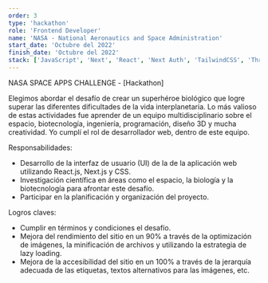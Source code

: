 ```yaml
---
order: 3
type: 'hackathon'
role: 'Frontend Developer'
name: 'NASA - National Aeronautics and Space Administration'
start_date: 'Octubre del 2022'
finish_date: 'Octubre del 2022'
stack: ['JavaScript', 'Next', 'React', 'Next Auth', 'TailwindCSS', 'Three']
---
```


NASA SPACE APPS CHALLENGE - [Hackathon]

Elegimos abordar el desafío de crear un superhéroe biológico que logre superar las diferentes dificultades de la vida interplanetaria. Lo más valioso de estas actividades fue aprender de un equipo multidisciplinario sobre el espacio, biotecnología, ingeniería, programación, diseño 3D y mucha creatividad. Yo cumplí el rol de desarrollador web, dentro de este equipo.

Responsabilidades:

- Desarrollo de la interfaz de usuario (UI) de la de la aplicación web utilizando React.js, Next.js y CSS.
- Investigación científica en áreas como el espacio, la biología y la biotecnología para afrontar este desafío.
- Participar en la planificación y organización del proyecto.

Logros claves:

- Cumplir en términos y condiciones el desafío.
- Mejora del rendimiento del sitio en un 90% a través de la optimización de imágenes, la minificación de archivos y utilizando la estrategia de lazy loading.
- Mejora de la accesibilidad del sitio en un 100% a través de la jerarquía adecuada de las etiquetas, textos alternativos para las imágenes, etc.

